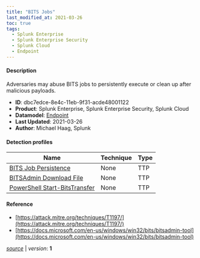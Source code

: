 ```yaml
---
title: "BITS Jobs"
last_modified_at: 2021-03-26
toc: true
tags:
  - Splunk Enterprise
  - Splunk Enterprise Security
  - Splunk Cloud
  - Endpoint
---
```


#### Description

Adversaries may abuse BITS jobs to persistently execute or clean up after malicious payloads.

- **ID**: dbc7edce-8e4c-11eb-9f31-acde48001122
- **Product**: Splunk Enterprise, Splunk Enterprise Security, Splunk Cloud
- **Datamodel**: [Endpoint](https://docs.splunk.com/Documentation/CIM/latest/User/Endpoint)
- **Last Updated**: 2021-03-26
- **Author**: Michael Haag, Splunk

#### Detection profiles

| Name        | Technique   | Type         |
| ----------- | ----------- |--------------|
| [BITS Job Persistence](/endpoint/bits_job_persistence/) | None | TTP |
| [BITSAdmin Download File](/endpoint/bitsadmin_download_file/) | None | TTP |
| [PowerShell Start-BitsTransfer](/endpoint/powershell_start-bitstransfer/) | None | TTP |

#### Reference

* [https://attack.mitre.org/techniques/T1197/](https://attack.mitre.org/techniques/T1197/)
* [https://docs.microsoft.com/en-us/windows/win32/bits/bitsadmin-tool](https://docs.microsoft.com/en-us/windows/win32/bits/bitsadmin-tool)



[_source_](https://github.com/splunk/security_content/tree/develop/stories/bits_jobs.yml) | _version_: **1**